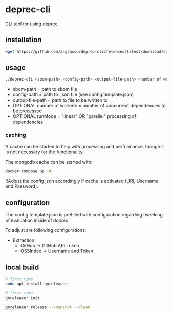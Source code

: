 # deprec-cli
CLI tool for using deprec

## installation

```bash
wget https://github.com/a-grasso/deprec-cli/releases/latest/download/deprec-cli_Linux_x86_64
```

## usage

```bash
./deprec-cli <sbom-path> <config-path> <output-file-path> <number of workers> <runMode>
```

- sbom-path = path to sbom file
- config-path = path to .json file (see config.template.json)
- output-file-path = path to file to be written to
- OPTIONAL number of workers = number of concurrent dependencies to be processed
- OPTIONAL runMode = "linear" OR "parellel" processing of dependencies

### caching

A cache can be started to help with processing and performance, though it is not necessary for the functionality.

The mongodb cache can be started with:
```bash
docker-compose up -d
```
!!Adjust the config.json accordingly if cache is activated (URI, Username and Password).


## configuration

The config.template.json is prefilled with configuration regarding tweeking of evaluation inside of _deprec_.

To adjust are following configurations:
- Extraction
  - GitHub -> GitHub API Token
  - OSSIndex -> Username and Token

## local build

```bash
# first time
sudo apt install goreleaser

# first time
goreleaser init

goreleaser release --snapshot --clean
```

